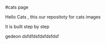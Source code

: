 #cats page 

Hello Cats , this our repositoty for cats images 

It is built step by step

gedeon dsfdfdsfdsfdsfdsf

